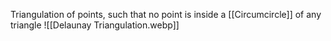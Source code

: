 Triangulation of points, such that no point is inside a [[Circumcircle]] of any triangle
![[Delaunay Triangulation.webp]]
